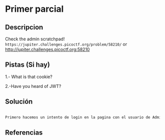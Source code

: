 # Primer parcial 

## Descripcion

Check the admin scratchpad! `https://jupiter.challenges.picoctf.org/problem/58210/` or http://jupiter.challenges.picoctf.org:58210

## Pistas (Si hay)

1.- What is that cookie?

2.-Have you heard of JWT?

## Solución

``` Bash

Primero hacemos un intento de login en la pagina con el usuario de Admin y nos da acceso denegado, ponemos un usuario cualquiera y se genera una cookie que podemos editar en el JSON Web Tokens y editamos nuestro usuario cualquiera por el admin, despues utilizamos la herramienta de John the reapper para poder editar la encriptacion y asi nos da la contraseña en el JaWT.

```

## Referencias